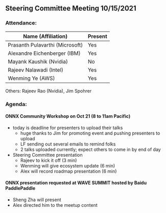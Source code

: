 ## Steering Committee Meeting 10/15/2021

### Attendance:

| Name (Affiliation)              | Present  |
| ------------------------------- | -------- |
| Prasanth Pulavarthi (Microsoft) | Yes      |
| Alexandre Eichenberger (IBM)    | Yes      |
| Mayank Kaushik (Nvidia)         | No       |
| Rajeev Nalawadi (Intel)         | Yes      |
| Wenming Ye (AWS)                | Yes      |

Others: Rajeev Rao (Nvidia), Jim Spohrer

### Agenda:
  
  #### ONNX Community Workshop on Oct 21 (8 to 11am Pacific)
  - today is deadline for presenters to upload their talks
    - huge thanks to Jim for promoting event and pushing presenters to upload
    - LF sending out several emails to remind folks
    - 2 talks uploaded currently; expect others to come in by end of day
  - Steering Committee presentation
    - Rajeev to kick it off (3 min)
    - Wenming will give ecosystem update (6 min)
    - Alex will record roadmap presentation (6 min)

  #### ONNX presentation requested at WAVE SUMMIT hosted by Baidu PaddlePaddle
  - Sheng Zha will present
  - Alex directed him to the meetup content
